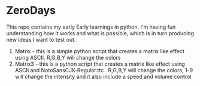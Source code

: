 # ZeroDays

This repo contains my early Early learnings in python. I'm having fun understanding how it works and what is possible, which is in turn producing new ideas I want to test out. 

1. Matrix - this is a simple python script that creates a matrix like effect using ASCII. R,G,B,Y will change the colors
2. Matrix3 - this is a python script that creates a matrix like effect using ASCII and NotoSansCJK-Regular.ttc . R,G,B,Y will change the colors, 1-9 will change the intensity and it also include a speed and volume control
